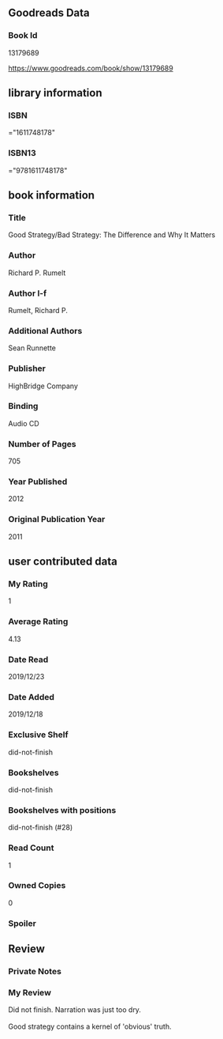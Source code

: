 <!-- This template shows how to bulk convert all columns of data into one markdown file -->
<!-- caveat: KeyError if there's a mismatch. Empty values output nothing -->

## Goodreads Data

### Book Id 

13179689

https://www.goodreads.com/book/show/13179689

## library information

### ISBN 
="1611748178"

### ISBN13 
="9781611748178"

## book information

### Title
Good Strategy/Bad Strategy: The Difference and Why It Matters

### Author 
Richard P. Rumelt

### Author l-f 
Rumelt, Richard P.

### Additional Authors
Sean Runnette

### Publisher 
HighBridge Company

### Binding
Audio CD

### Number of Pages
705

### Year Published
2012

### Original Publication Year 
2011

## user contributed data

### My Rating
1

### Average Rating
4.13

### Date Read
2019/12/23

### Date Added
2019/12/18

### Exclusive Shelf
did-not-finish

### Bookshelves
did-not-finish

### Bookshelves with positions
did-not-finish (#28)

### Read Count
1

### Owned Copies
0

### Spoiler 


## Review

### Private Notes


### My Review
Did not finish. Narration was just too dry. <br/><br/>Good strategy contains a kernel of 'obvious' truth.